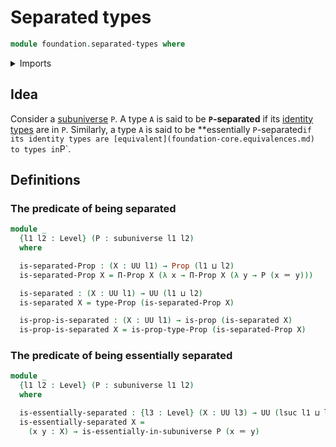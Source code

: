 # Separated types

```agda
module foundation.separated-types where
```

<details><summary>Imports</summary>

```agda
open import foundation.dependent-pair-types
open import foundation.equivalences
open import foundation.identity-types
open import foundation.propositions
open import foundation.subuniverses
open import foundation.universe-levels
```

</details>

## Idea

Consider a [subuniverse](foundation.subuniverses.md) `P`. A type `A` is said to
be **`P`-separated** if its [identity types](foundation-core.identity-types.md)
are in `P`. Similarly, a type `A` is said to be \*\*essentially
`P`-separated`if its identity types are [equivalent](foundation-core.equivalences.md) to types in`P`.

## Definitions

### The predicate of being separated

```agda
module _
  {l1 l2 : Level} (P : subuniverse l1 l2)
  where

  is-separated-Prop : (X : UU l1) → Prop (l1 ⊔ l2)
  is-separated-Prop X = Π-Prop X (λ x → Π-Prop X (λ y → P (x ＝ y)))

  is-separated : (X : UU l1) → UU (l1 ⊔ l2)
  is-separated X = type-Prop (is-separated-Prop X)

  is-prop-is-separated : (X : UU l1) → is-prop (is-separated X)
  is-prop-is-separated X = is-prop-type-Prop (is-separated-Prop X)
```

### The predicate of being essentially separated

```agda
module _
  {l1 l2 : Level} (P : subuniverse l1 l2)
  where

  is-essentially-separated : {l3 : Level} (X : UU l3) → UU (lsuc l1 ⊔ l2 ⊔ l3)
  is-essentially-separated X =
    (x y : X) → is-essentially-in-subuniverse P (x ＝ y)
```
